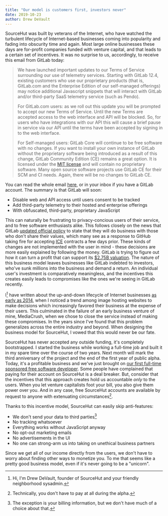 ```yaml
---
title: "Our model is customers first, investors never"
date: 2019-10-23
author: Drew DeVault
---
```


SourceHut was built by veterans of the Internet, who have watched the turbulent
lifecycle of Internet-based businesses coming into popularity and fading into
obscurity time and again. Most large online businesses these days are for-profit
companies funded with venture capital, and that leads to a certain set of
incentives. It was no surprise to us, accordingly, to receive this email from
GitLab today:

> We have launched important updates to our Terms of Service surrounding our use
> of telemetry services. Starting with GitLab 12.4, existing customers who use
> our proprietary products (that is, GitLab.com and the Enterprise Edition of
> our self-managed offerings) may notice additional Javascript snippets that
> will interact with GitLab and/or third-party SaaS telemetry service (such as
> Pendo).
>
> For GitLab.com users: as we roll out this update you will be prompted to
> accept our new Terms of Service. Until the new Terms are accepted access to
> the web interface and API will be blocked. So, for users who have
> integrations with our API this will cause a brief pause in service via our API
> until the terms have been accepted by signing in to the web interface.
>
> For Self-managed users: GitLab Core will continue to be free software with no
> changes. If you want to install your own instance of GitLab without the
> proprietary software being introduced as a result of this change, GitLab
> Community Edition (CE) remains a great option. It is licensed under the
> [MIT license](https://en.wikipedia.org/wiki/MIT_License) and will contain no
> proprietary software. Many open source software projects use GitLab CE for
> their SCM and CI needs. Again, there will be no changes to GitLab CE.

You can read the whole email [here][email], or in your inbox if you have a
GitLab account. The summary is that GitLab will soon:

[email]: https://paste.sr.ht/~sircmpwn/23e31a29f427066ef261b2ffa7fd9bf46530d904

- Disable web and API access until users consent to be tracked
- Add third-party telemetry to their hosted and enterprise offerings
- With obfuscated, third-party, proprietary JavaScript

This can naturally be frustrating to privacy-concious users of their service,
and to free software enthusiasts alike. This follows closely on the news that
GitLab [updated official policy]["blood money" incident] to state that they will
do business with those who don't share their values, which many see as a
response to GitHub taking fire for accepting [ICE][ice] contracts a few days
prior. These kinds of changes are not implemented with the user in mind - these
decisions are more easily explained by following the money. GitLab is trying to
figure out how it can turn a profit that can support its [$2.75B
valuation][valuation]. The nature of this business model leaves businesses like
GitLab indebted to investors, who've sunk millions into the business and demand
a return. An individual user's investment is comparatively meaningless, and the
incentives this creates easily leads to compromises like the ones we're seeing
in GitLab recently.

["blood money" incident]: https://gitlab.com/gitlab-com/www-gitlab-com/commit/b5a35716deb4f63299a23a40510475f5503c11c4
[ice]: https://en.wikipedia.org/wiki/U.S._Immigration_and_Customs_Enforcement
[valuation]: https://www.forbes.com/sites/alexkonrad/2019/09/17/gitlab-doubles-valuation-to-nearly-3-billion/#79593f2c1794

I[^1] have written about the up-and-down lifecycle of Internet businesses [as
early as 2014][image hosting article], when I noticed a trend among image
hosting websites to make decisions which increasingly favored their business at
the expense of their users. This culminated in the failure of an early business
venture of mine, MediaCrush, when we chose to close the service instead of
making these compromises. In the years since I've found that this problem
generalizes across the entire industry and beyond. When designing the business
model for SourceHut, I vowed that this would never be our fate.

[image hosting article]: https://drewdevault.com/2014/10/10/The-profitability-of-online-services.html

SourceHut has never accepted any outside funding, it's completely bootstrapped.
I started the business while working a full-time job and built it in my spare
time over the course of two years. Next month will mark the third anniversary of
the project and the end of the first year of public alpha. Today, it's a
profitable business and we've just brought on [our first full-time sponsored
free software developer][emersion post]. Some people have complained that paying
for their account on SourceHut is a deal breaker. But, consider that the
incentives that this approach creates hold us accountable *only* to the users.
When you let venture capitalists foot your bill, you also give them power over
you. And in any case, free SourceHut accounts are available by request to anyone
with extenuating circumstances[^2].

[emersion post]: https://sourcehut.org/blog/2019-10-15-whats-cooking-october-2019/

Thanks to this incentive model, SourceHut can easily skip anti-features:

- We don't send your data to third parties[^3]
- No tracking whatsoever
- Everything works without JavaScript anyway
- No opt-out marketing emails
- No advertisements in the UI
- No one can strong-arm us into taking on unethical business partners

Since we get all of our income directly from the users, we don't have to worry
about finding other ways to monetize you. To me that seems like a pretty good
business model, even if it's never going to be a "unicorn".

[^1]: Hi, I'm Drew DeVault, founder of SourceHut and your friendly neighborhood sysadmin.
[^2]: Technically, you don't have to pay at all during the alpha.
[^3]: The exception is your billing information, but we don't have much of a choice about that.
